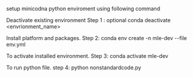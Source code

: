 
setup minicodna python enviroment using following command


Deactivate existing environment
Step 1 : optional
conda deactivate <envrionment_name>

Install platform and packages.
Step 2: conda env create -n mle-dev --file env.yml

To activate installed environment.
Step 3: conda activate mle-dev

To run python file.
step 4: python nonstandardcode.py


